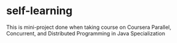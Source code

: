 # self-learning
This is mini-project done when taking course on Coursera Parallel, Concurrent, and Distributed Programming in Java Specialization
